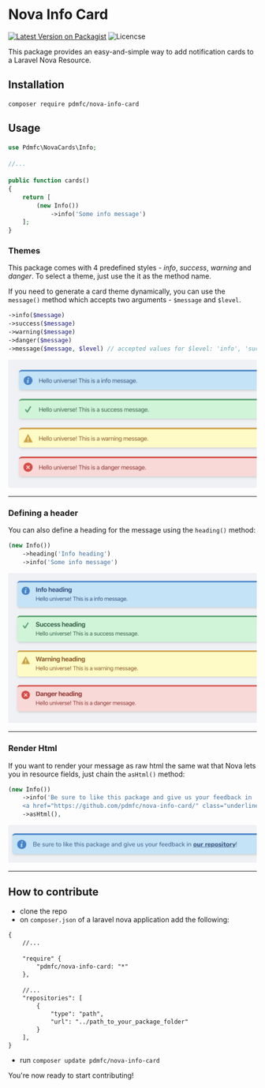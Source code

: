 # Nova Info Card

[![Latest Version on Packagist](https://img.shields.io/packagist/v/pdmfc/nova-info-card.svg?style=flat-square)](https://packagist.org/packages/pdmfc/nova-info-card)
![Licencse](https://img.shields.io/github/license/pdmfc/nova-info-card)

This package provides an easy-and-simple way to add notification cards to a Laravel Nova Resource.

## Installation

```shell
composer require pdmfc/nova-info-card
```

## Usage

```php
use Pdmfc\NovaCards\Info;

//...

public function cards()
{
    return [
        (new Info())
            ->info('Some info message')
    ];
}
```

### Themes

This package comes with 4 predefined styles - _info_, _success_, _warning_ and _danger_. To select a theme, just use the it as the method name.

If you need to generate a card theme dynamically, you can use the `message()` method which accepts two arguments - `$message` and `$level`.

```php
->info($message)
->success($message)
->warning($message)
->danger($message)
->message($message, $level) // accepted values for $level: 'info', 'success' , 'warning', 'danger'
```

![Example](images/basic_example.png)

---

### Defining a header

You can also define a heading for the message using the `heading()` method:

```php
(new Info())
    ->heading('Info heading')
    ->info('Some info message')
```

![Heading screenshot](images/with_heading_example.png)

---

### Render Html

If you want to render your message as raw html the same wat that Nova lets you in resource fields, just chain the `asHtml()` method:

```php
(new Info())
    ->info('Be sure to like this package and give us your feedback in
    <a href="https://github.com/pdmfc/nova-info-card/" class="underline font-bold text-blue-800">our repository</a>!')
    ->asHtml(),
```

![Rendering raw Html](images/raw_html_example.png)

---

## How to contribute

- clone the repo
- on `composer.json` of a laravel nova application add the following:

```
{
    //...

    "require" {
        "pdmfc/nova-info-card: "*"
    },

    //...
    "repositories": [
        {
            "type": "path",
            "url": "../path_to_your_package_folder"
        }
    ],
}
```

- run `composer update pdmfc/nova-info-card`

You're now ready to start contributing!
